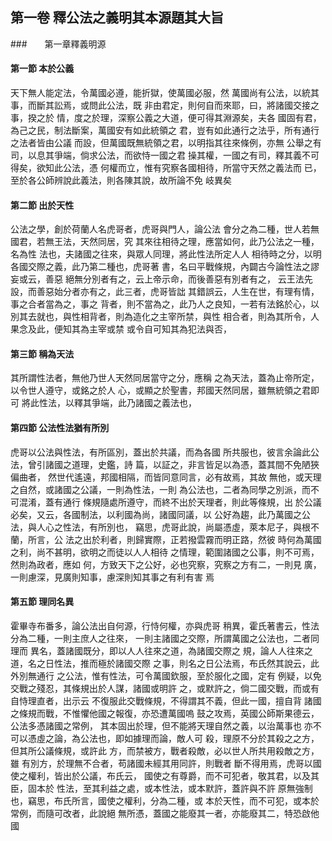 ## 第一卷 釋公法之義明其本源題其大旨
###　　第一章釋義明源
#### 第一節 本於公義

天下無人能定法，令萬國必遵，能折獄，使萬國必服，然
萬國尚有公法，以統其事，而斷其訟焉，或問此公法，既
非由君定，則何自而來耶，曰，將諸國交接之事，揆之於
情，度之於理，深察公義之大道，便可得其淵源矣，夫各
國固有君，為己之民，制法斷案，萬國安有如此統領之
君，豈有如此通行之法乎，所有通行之法者皆由公議
而設，但萬國既無統領之君，以明指其往來條例，亦無
公舉之有司，以息其爭端，倘求公法，而欲恃一國之君
操其權，一國之有司，釋其義不可得矣，欲知此公法，憑
何權而立，惟有究察各國相待，所當守天然之義法而
已，至於各公師辨說此義法，則各陳其說，故所論不免
岐異矣<p>
#### 第二節 出於天性
公法之學，創於荷蘭人名虎哥者，虎哥與門人，論公法
會分之為二種，世人若無國君，若無王法，天然同居，究
其來往相待之理，應當如何，此乃公法之一種，名為性
法也，夫諸國之往來，與眾人同理，將此性法所定人人
相待時之分，以明各國交際之義，此乃第二種也，虎哥著
書，名曰平戰條規，內闢古今論性法之謬妄或云，善惡
絕無分別者有之，云上帝示命，而後善惡有別者有之，
云王法先設，而善惡始分者亦有之，此三者，虎哥皆詘
其錯誤云，人生在世，有理有情，事之合者當為之，事之
背者，則不當為之，此乃人之良知，一若有法銘於心，以
別其去就也，與性相背者，則為造化之主宰所禁，與性
相合者，則為其所令，人果念及此，便知其為主宰或禁
或令自可知其為犯法與否，<p>
#### 第三節 稱為天法
其所謂性法者，無他乃世人天然同居當守之分，應稱
之為天法，蓋為止帝所定，以令世人遵守，或銘之於人
心，或顯之於聖書，邦國天然同居，雖無統領之君即可
將此性法，以釋其爭端，此乃諸國之義法也，
#### 第四節 公法性法猶有所別
虎哥以公法與性法，有所區別，蓋出於共議，而為各國
所共服也，彼言余論此公法，曾引諸國之道理，史鑑，詩
篇，以証之，非言皆足以為憑，蓋其間不免陋狹偏曲者，
然世代遙遠，邦國相隔，而皆同意同言，必有故焉，其故
無他，或天理之自然，或諸國之公議，一則為性法，一則
為公法也，二者為同學之別派，而不可混淆，蓋有通行
條規隨處所遵守，而終不出於天理者，則此等條規，出
於公議必矣，又云，各國制法，以利國為尚，諸國同議，以
公好為趨，此乃萬國之公法，與人心之性法，有所別也，
竊思，虎哥此說，尚屬憑虛，萊本尼子，與根不蘭，所言，公
法之出於利者，則歸實際，正若撥雲霧而明正路，然彼
時何為萬國之利，尚不甚明，欲明之而徒以人人相待
之情理，範圍諸國之公事，則不可焉，然則為政者，應如
何，方致天下之公好，必也究察，究察之方有二，一則見
廣，一則慮深，見廣則知事，慮深則知其事之有利有害
焉<p>
#### 第五節 理同名異
霍畢寺布番多，論公法出自何源，行恃何權，亦與虎哥
稍異，霍氏著書云，性法分為二種，一則主庶人之往來，
一則主諸國之交際，所謂萬國之公法也，二者同理而
異名，蓋諸國既分，即以人人往來之道，為諸國交際之
規，論人人往來之道，名之日性法，推而極於諸國交際
之事，則名之日公法焉，布氏然其說云，此外別無通行
之公法，惟有性法，可令萬國欽服，至於服化之國，定有
例疑，以免交戰之殘忍，其條規出於人謀，諸國或明許
之，或默許之，倘二國交戰，而或有自恃理直者，出示云
不復服此交戰條規，不得謂其不義，但此一國，擅自背
諸國之條規而戰，不惟懼他國之報復，亦恐遭萬國嗚
鼓之攻焉，英國公師斯果德云，公法多憑諸國之常例，
其本固出於理，但不能將天理自然之義，以治萬事也
亦不可以憑虛之論，為公法也，即如據理而論，敵人可
殺，理原不分於其殺之之方，但其所公議條規，或許此
方，而禁被方，戰者殺敵，必以世人所共用殺敵之方，雖
有別方，於理無不合者，苟諸國未經其用同許，則戰者
斷不得用焉，虎哥以國使之權利，皆出於公議，布氏云，
國使之有尊爵，而不可犯者，敬其君，以及其臣，固本於
性法，至其利益之處，或本性法，或本默許，蓋許與不許
原無強制也，竊思，布氏所言，國使之權利，分為二種，或
本於天性，而不可犯，或本於常例，而隨可改者，此說絕
無所憑，蓋國之能廢其一者，亦能廢其二，特恐啟他國
